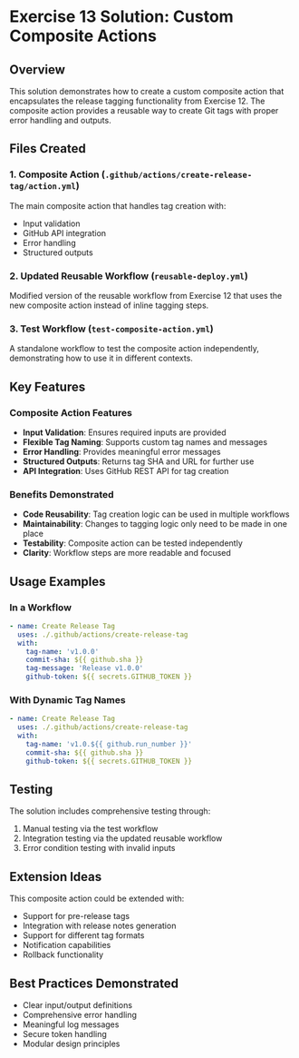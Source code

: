 # Exercise 13 Solution: Custom Composite Actions

## Overview
This solution demonstrates how to create a custom composite action that encapsulates the release tagging functionality from Exercise 12. The composite action provides a reusable way to create Git tags with proper error handling and outputs.

## Files Created

### 1. Composite Action (`.github/actions/create-release-tag/action.yml`)
The main composite action that handles tag creation with:
- Input validation
- GitHub API integration
- Error handling
- Structured outputs

### 2. Updated Reusable Workflow (`reusable-deploy.yml`)
Modified version of the reusable workflow from Exercise 12 that uses the new composite action instead of inline tagging steps.

### 3. Test Workflow (`test-composite-action.yml`)
A standalone workflow to test the composite action independently, demonstrating how to use it in different contexts.

## Key Features

### Composite Action Features
- **Input Validation**: Ensures required inputs are provided
- **Flexible Tag Naming**: Supports custom tag names and messages
- **Error Handling**: Provides meaningful error messages
- **Structured Outputs**: Returns tag SHA and URL for further use
- **API Integration**: Uses GitHub REST API for tag creation

### Benefits Demonstrated
- **Code Reusability**: Tag creation logic can be used in multiple workflows
- **Maintainability**: Changes to tagging logic only need to be made in one place
- **Testability**: Composite action can be tested independently
- **Clarity**: Workflow steps are more readable and focused

## Usage Examples

### In a Workflow
```yaml
- name: Create Release Tag
  uses: ./.github/actions/create-release-tag
  with:
    tag-name: 'v1.0.0'
    commit-sha: ${{ github.sha }}
    tag-message: 'Release v1.0.0'
    github-token: ${{ secrets.GITHUB_TOKEN }}
```

### With Dynamic Tag Names
```yaml
- name: Create Release Tag
  uses: ./.github/actions/create-release-tag
  with:
    tag-name: 'v1.0.${{ github.run_number }}'
    commit-sha: ${{ github.sha }}
    github-token: ${{ secrets.GITHUB_TOKEN }}
```

## Testing
The solution includes comprehensive testing through:
1. Manual testing via the test workflow
2. Integration testing via the updated reusable workflow
3. Error condition testing with invalid inputs

## Extension Ideas
This composite action could be extended with:
- Support for pre-release tags
- Integration with release notes generation
- Support for different tag formats
- Notification capabilities
- Rollback functionality

## Best Practices Demonstrated
- Clear input/output definitions
- Comprehensive error handling
- Meaningful log messages
- Secure token handling
- Modular design principles
